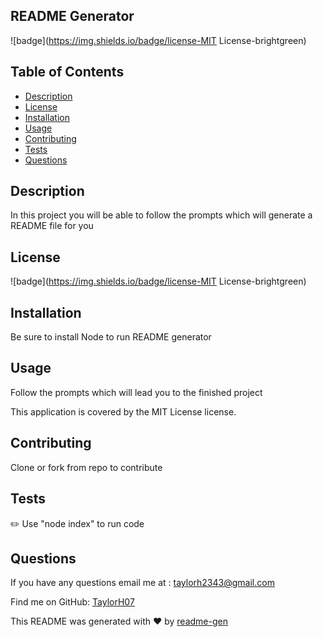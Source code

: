 ## README Generator

![badge](https://img.shields.io/badge/license-MIT License-brightgreen)

## Table of Contents

- [Description](#description)
- [License](#license)
- [Installation](#installation)
- [Usage](#usage)
- [Contributing](#contributing)
- [Tests](#tests)
- [Questions](#questions)

## Description

In this project you will be able to follow the prompts which will generate a README file for you

## License

![badge](https://img.shields.io/badge/license-MIT License-brightgreen)

## Installation

Be sure to install Node to run README generator

## Usage

Follow the prompts which will lead you to the finished project

This application is covered by the MIT License license.

## Contributing

Clone or fork from repo to contribute

## Tests

✏️ Use "node index" to run code

## Questions

If you have any questions email me at :
taylorh2343@gmail.com

Find me on GitHub: [TaylorH07](https://github.com/TaylorH07)

This README was generated with ❤️ by [readme-gen](https://github.com/TaylorH07/readme-gen)
